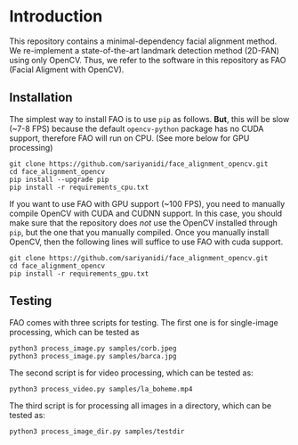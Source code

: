 # Introduction

This repository contains a minimal-dependency facial alignment method. We re-implement a state-of-the-art landmark detection method (2D-FAN) using only OpenCV. Thus, we refer to the software in this repository as FAO (Facial Aligment with OpenCV).

## Installation
The simplest way to install FAO is to use `pip` as follows. **But**, this will be slow (~7-8 FPS) because the default `opencv-python` package has no CUDA support, therefore FAO will run on CPU. (See more below for GPU processing)
```
git clone https://github.com/sariyanidi/face_alignment_opencv.git
cd face_alignment_opencv
pip install --upgrade pip
pip install -r requirements_cpu.txt 
```

If you want to use FAO with GPU support (~100 FPS), you need to manually compile OpenCV with CUDA and CUDNN support. In this case, you should make sure that the repository does *not* use the OpenCV installed through `pip`, but the one that you manually compiled. Once you manually install OpenCV, then the following lines will suffice to use FAO with cuda support.
```
git clone https://github.com/sariyanidi/face_alignment_opencv.git
cd face_alignment_opencv
pip install -r requirements_gpu.txt 
```


## Testing

FAO comes with three scripts for testing. The first one is for single-image processing, which can be tested as
```
python3 process_image.py samples/corb.jpeg
python3 process_image.py samples/barca.jpg
```
The second script is for video processing, which can be tested as:
```
python3 process_video.py samples/la_boheme.mp4
```
The third script is for processing all images in a directory, which can be tested as:
```
python3 process_image_dir.py samples/testdir
```
